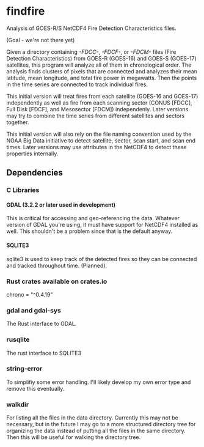 # findfire
Analysis of GOES-R/S NetCDF4 Fire Detection Characteristics files.

(Goal - we're not there yet)

Given a directory containing *-FDCC-*, *-FDCF-*, or *-FDCM-* files (Fire Detection Characteristics)
from GOES-R (GOES-16) and GOES-S (GOES-17) satellites, this program will analyze all of them in 
chronological order. The analysis finds clusters of pixels that are connected and analyzes their 
mean latitude, mean longitude, and total fire power in megawatts. Then the points in the time series
are connected to track individual fires.

This initial version will treat fires from each satellite (GOES-16 and GOES-17) independently as
well as fire from each scanning sector (CONUS [FDCC], Full Disk [FDCF], and Mesosector [FDCM])
independenly. Later versions may try to combine the time series from different satellites and
sectors together.

This initial version will also rely on the file naming convention used by the NOAA Big Data
initiative to detect satellite, sector, scan start, and scan end times. Later versions may use
attributes in the NetCDF4 to detect these properties internally.


## Dependencies

### C Libraries

#### GDAL (3.2.2 or later used in development)
 This is critical for accessing and geo-referencing the data. Whatever version of GDAL you're using,
 it must have support for NetCDF4 installed as well. This shouldn't be a problem since that is the
 default anyway.


#### SQLITE3
 sqlite3 is used to keep track of the detected fires so they can be connected and tracked throughout
 time. (Planned).

### Rust crates available on crates.io
chrono = "^0.4.19"

### gdal and gdal-sys
 The Rust interface to GDAL.

### rusqlite
 The rust interface to SQLITE3

### string-error
 To simplifiy some error handling. I'll likely develop my own error type and remove this eventually.

### walkdir
 For listing all the files in the data directory. Currently this may not be necessary, but in the 
 future I may go to a more structured directory tree for organizing the data instead of putting all
 the files in the same directory. Then this will be useful for walking the directory tree.

